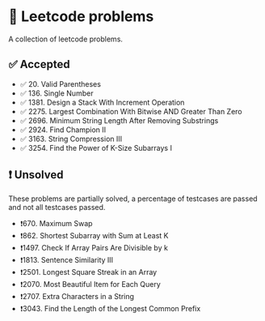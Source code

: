 # 🧩 Leetcode problems

A collection of leetcode problems.

## ✅ Accepted

- ✅ 20\. Valid Parentheses
- ✅ 136\. Single Number
- ✅ 1381\. Design a Stack With Increment Operation
- ✅ 2275\. Largest Combination With Bitwise AND Greater Than Zero
- ✅ 2696\. Minimum String Length After Removing Substrings
- ✅ 2924\. Find Champion II
- ✅ 3163\. String Compression III
- ✅ 3254\. Find the Power of K-Size Subarrays I

## ❗ Unsolved

These problems are partially solved, a percentage of testcases are passed and
not all testcases passed.

- ❗670\. Maximum Swap
- ❗862\. Shortest Subarray with Sum at Least K
- ❗1497\. Check If Array Pairs Are Divisible by k
- ❗1813\. Sentence Similarity III
- ❗2501\. Longest Square Streak in an Array
- ❗2070\. Most Beautiful Item for Each Query
- ❗2707\. Extra Characters in a String
- ❗3043\. Find the Length of the Longest Common Prefix
